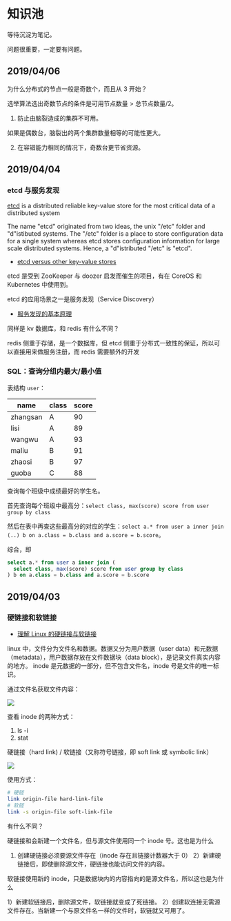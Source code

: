 # 知识池

等待沉淀为笔记。

问题很重要，一定要有问题。

## 2019/04/06

为什么分布式的节点一般是奇数个，而且从 3 开始？

选举算法选出奇数节点的条件是可用节点数量 > 总节点数量/2。

1. 防止由脑裂造成的集群不可用。

如果是偶数台，脑裂出的两个集群数量相等的可能性更大。

2. 在容错能力相同的情况下，奇数台更节省资源。

## 2019/04/04

### etcd 与服务发现

[etcd](https://github.com/etcd-io/etcd) is a distributed reliable key-value store for the most critical data of a distributed system

The name "etcd" originated from two ideas, the unix "/etc" folder and "d"istibuted systems. The "/etc" folder is a place to store configuration data for a single system whereas etcd stores configuration information for large scale distributed systems. Hence, a "d"istributed "/etc" is "etcd".

- [etcd versus other key-value stores](https://coreos.com/etcd/docs/latest/learning/why.html)

etcd 是受到 ZooKeeper 与 doozer 启发而催生的项目，有在 CoreOS 和 Kubernetes 中使用到。

etcd 的应用场景之一是服务发现（Service Discovery）

- [服务发现的基本原理](https://zhuanlan.zhihu.com/p/34332329)

同样是 kv 数据库，和 redis 有什么不同？

redis 侧重于存储，是一个数据库，但 etcd 侧重于分布式一致性的保证，所以可以直接用来做服务注册，而 redis 需要额外的开发

### SQL：查询分组内最大/最小值

表结构 `user`：

| name | class | score |
| --- | --- | --- |
| zhangsan | A | 90 |
| lisi | A | 89 |
| wangwu | A | 93 |
| maliu | B | 91 |
| zhaosi | B | 97 |
| guoba | C | 88 |

查询每个班级中成绩最好的学生名。

首先查询每个班级中最高分：`select class, max(score) score from user group by class`

然后在表中再查这些最高分的对应的学生：`select a.* from user a inner join (..) b on a.class = b.class and a.score = b.score`。

综合，即

```sql
select a.* from user a inner join (
  select class, max(score) score from user group by class
) b on a.class = b.class and a.score = b.score
```

## 2019/04/03

### 硬链接和软链接

- [理解 Linux 的硬链接与软链接](https://www.ibm.com/developerworks/cn/linux/l-cn-hardandsymb-links/index.html)

linux 中，文件分为文件名和数据。数据又分为用户数据（user data）和元数据（metadata），用户数据存放在文件数据块（data block），是记录文件真实内容的地方。
inode 是元数据的一部分，但不包含文件名，inode 号是文件的唯一标识。

通过文件名获取文件内容：

![](https://www.ibm.com/developerworks/cn/linux/l-cn-hardandsymb-links/image001.jpg)

查看 inode 的两种方式：

1. ls -i
2. stat <file>

硬链接（hard link) / 软链接（又称符号链接，即 soft link 或 symbolic link）

![](https://www.ibm.com/developerworks/cn/linux/l-cn-hardandsymb-links/image002.jpg)

使用方式：

```bash
# 硬链
link origin-file hard-link-file
# 软链
link -s origin-file soft-link-file
```

有什么不同？

硬链接和会新建一个文件名，但与源文件使用同一个 inode 号。这也是为什么

1) 创建硬链接必须要源文件存在（inode 存在且链接计数器大于 0）
2）新建硬链接后，即使删除源文件，硬链接也能访问文件的内容。

软链接使用新的 inode，只是数据块内的内容指向的是源文件名，所以这也是为什么

1）新建软链接后，删除源文件，软链接就变成了死链接。
2）创建软连接无需源文件存在。当新建一个与原文件名一样的文件时，软链就又可用了。
